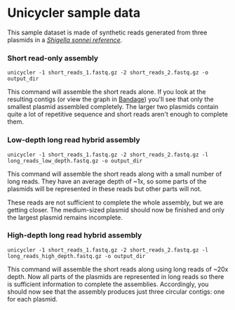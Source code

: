# Unicycler sample data

This sample dataset is made of synthetic reads generated from three plasmids in a [_Shigella sonnei reference_](https://www.ncbi.nlm.nih.gov/genome/417?genome_assembly_id=166795).


### Short read-only assembly

`unicycler -1 short_reads_1.fastq.gz -2 short_reads_2.fastq.gz -o output_dir`

This command will assemble the short reads alone. If you look at the resulting contigs (or view the graph in [Bandage](https://github.com/rrwick/Bandage)) you'll see that only the smallest plasmid assembled completely. The larger two plasmids contain quite a lot of repetitive sequence and short reads aren't enough to complete them.


### Low-depth long read hybrid assembly

`unicycler -1 short_reads_1.fastq.gz -2 short_reads_2.fastq.gz -l long_reads_low_depth.fastq.gz -o output_dir`

This command will assemble the short reads along with a small number of long reads. They have an average depth of ~1x, so some parts of the plasmids will be represented in these reads but other parts will not.

These reads are not sufficient to complete the whole assembly, but we are getting closer. The medium-sized plasmid should now be finished and only the largest plasmid remains incomplete.


### High-depth long read hybrid assembly

`unicycler -1 short_reads_1.fastq.gz -2 short_reads_2.fastq.gz -l long_reads_high_depth.fastq.gz -o output_dir`

This command will assemble the short reads along using long reads of ~20x depth. Now all parts of the plasmids are represented in long reads so there is sufficient information to complete the assemblies. Accordingly, you should now see that the assembly produces just three circular contigs: one for each plasmid.
